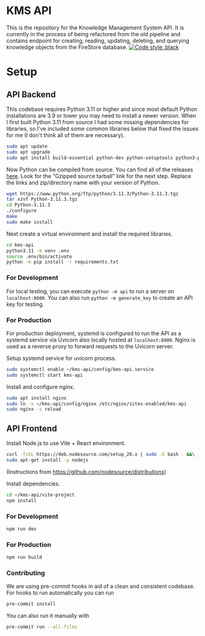 # KMS API

This is the repository for the Knowledge Management System API. It is currently in the process of being refactored from the old pipeline and contains endpoint for creating, reading, updating, deleting, and querying knowledge objects from the FireStore database.
[![Code style: black](https://img.shields.io/badge/code%20style-black-000000.svg)](https://github.com/psf/black)

# Setup
## API Backend

This codebase requires Python 3.11 or higher and since most default Python installations are 3.9 or lower you may need to install a newer version. When I first built Python 3.11 from source I had some missing dependencies for libraries, so I've included some common libraries below that fixed the issues for me (I don't think all of them are necessary).

```bash
sudo apt update
sudo apt upgrade
sudo apt install build-essential python-dev python-setuptools python3-pip python3-smbus libncursesw5-dev libgdbm-dev libc6-dev zlib1g-dev libsqlite3-dev tk-dev libssl-dev openssl libffi-dev
```

Now Python can be compiled from source. You can find all of the releases [here](https://www.python.org/downloads/source/). Look for the "Gzipped source tarball" link for the next step. Replace the links and zip/directory name with your version of Python.

```bash
wget https://www.python.org/ftp/python/3.11.3/Python-3.11.3.tgz
tar xzvf Python-3.11.3.tgz
cd Python-3.11.3
./configure
make
sudo make install
```

Next create a virtual environment and install the required libraries.

```bash
cd kms-api
python3.11 -m venv .env
source .env/bin/activate
python -m pip install -r requirements.txt
```

### For Development
For local testing, you can execute `python -m api` to run a server on `localhost:8000`. You can also run `python -m generate_key` to create an API key for testing.

### For Production
For production deployment, systemd is configured to run the API as a systemd service via Uvicorn also locally hosted at `localhost:8000`. Nginx is used as a reverse proxy to forward requests to the Uvicorn server.

Setup systemd service for uvicorn process.

```bash
sudo systemctl enable ~/kms-api/config/kms-api.service
sudo systemctl start kms-api
```

Install and configure nginx.

```bash
sudo apt install nginx
sudo ln -s ~/kms-api/config/nginx /etc/nginx/sites-enabled/kms-api
sudo nginx -s reload
```

## API Frontend

Install Node.js to use Vite + React environment.
```bash
curl -fsSL https://deb.nodesource.com/setup_20.x | sudo -E bash - &&\
sudo apt-get install -y nodejs
```
(Instructions from https://github.com/nodesource/distributions)

Install dependencies.
```bash
cd ~/kms-api/vite-project
npm install
```

### For Development

```bash
npm run dev
```

### For Production

```bash
npm run build
```

### Contributing
We are using pre-commit hooks in aid of a clean and consistent codebase. For hooks to run automatically you can run 
```bash
pre-commit install
```
You can also run it manually with
```bash
pre-commit run --all-files
```
